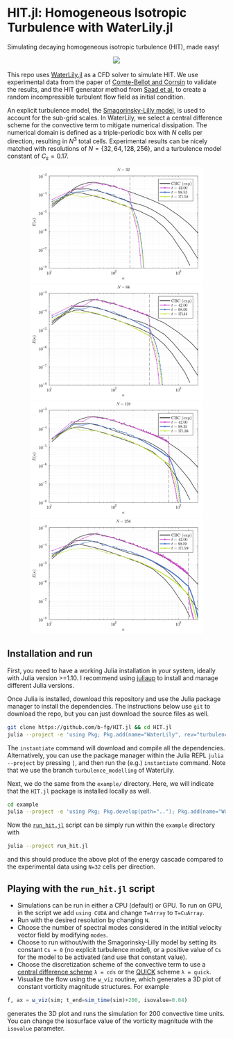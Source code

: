 # HIT.jl: Homogeneous Isotropic Turbulence with WaterLily.jl
Simulating decaying homogeneous isotropic turbulence (HIT), made easy!

<p align="center">
<img src="assets/hit.png" width="400">
</p>
<!-- <p align="center">
    <video width="360" height="360" controls=0 preload="true" autoplay="autoplay">
        <source src="https://surfdrive.surf.nl/files/index.php/s/bNtEg64b8JrWWdV/download" type="video/mp4">
    </video>
</p> -->


This repo uses [WaterLily.jl](https://github.com/WaterLily-jl/WaterLily.jl) as a CFD solver to simulate HIT. We use experimental data from the paper of [Comte-Bellot and Corrsin](https://doi.org/10.1017/S0022112071001599) to validate the results, and the HIT generator method from [Saad et al.](https://doi.org/10.2514/1.J055230) to create a random incompressible turbulent flow field as initial condition.

An explicit turbulence model, the [Smagorinsky-Lilly model](https://en.wikipedia.org/wiki/Large_eddy_simulation#Smagorinsky%E2%80%93Lilly_model), is used to account for the sub-grid scales. In WaterLily, we select a central difference scheme for the convective term to mitigate numerical dissipation. The numerical domain is defined as a triple-periodic box with $N$ cells per direction, resulting in $N^3$ total cells. Experimental results can be nicely matched with resolutions of $N=\{32,64,128,256\}$, and a turbulence model constant of $C_s=0.17$.

<p align="center">
<img src="assets/Ek_N32_modes2048_Cs0.17_cds_t171.58.png" width="400">
<img src="assets/Ek_N64_modes2048_Cs0.17_cds_t171.14.png" width="400">
<img src="assets/Ek_N128_modes2048_Cs0.17_cds_t171.36.png" width="400">
<img src="assets/Ek_N256_modes2048_Cs0.17_cds_t171.59.png" width="400">
</p>


## Installation and run
First, you need to have a working Julia installation in your system, ideally with Julia version >=1.10. I recommend using [juliaup](https://github.com/JuliaLang/juliaup) to install and manage different Julia versions.

Once Julia is installed, download this repository and use the Julia package manager to install the dependencies. The instructions below use `git` to download the repo, but you can just download the source files as well.

```sh
git clone https://github.com/b-fg/HIT.jl && cd HIT.jl
julia --project -e 'using Pkg; Pkg.add(name="WaterLily", rev="turbulence_modelling"); Pkg.instantiate()'
```
The `instantiate` command will download and compile all the dependencies. Alternatively, you can use the package manager within the Julia REPL `julia --project` by pressing `]`, and then run the (e.g.) `instantiate` command. Note that we use the branch `turbulence_modelling` of WaterLily.

Next, we do the same from the `example/` directory. Here, we will indicate that the `HIT.jl` package is installed locally as well.
```sh
cd example
julia --project -e 'using Pkg; Pkg.develop(path=".."); Pkg.add(name="WaterLily", rev="turbulence_modelling"); Pkg.instantiate()'
```

Now the [`run_hit.jl`](example/run_hit.jl) script can be simply run within the `example` directory with
```sh
julia --project run_hit.jl
```
and this should produce the above plot of the energy cascade compared to the experimental data using `N=32` cells per direction.

## Playing with the `run_hit.jl` script
- Simulations can be run in either a CPU (default) or GPU. To run on GPU, in the script we add `using CUDA` and change `T=Array` to `T=CuArray`.
- Run with the desired resolution by changing `N`.
- Choose the number of spectral modes considered in the intitial velocity vector field by modifying `modes`.
- Choose to run without/with the Smagorinsky-Lilly model by setting its constant `Cs = 0` (no explicit turbulence model), or a positive value of `Cs` for the model to be activated (and use that constant value).
- Choose the discretization scheme of the convective term to use a [central difference scheme](https://en.wikipedia.org/wiki/Central_differencing_scheme) `λ = cds` or the [QUICK](https://en.wikipedia.org/wiki/QUICK_scheme) scheme `λ = quick`.
- Visualize the flow using the `ω_viz` routine, which generates a 3D plot of constant vorticity magnitude structures. For example
```julia
f, ax = ω_viz(sim; t_end=sim_time(sim)+200, isovalue=0.04)
```
generates the 3D plot and runs the simulation for 200 convective time units. You can change the isosurface value of the vorticity magnitude with the `isovalue` parameter.
